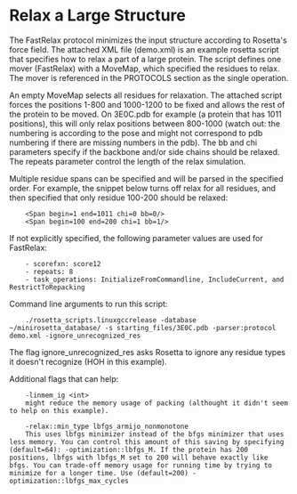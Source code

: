 # Relax a Large Structure

The FastRelax protocol minimizes the input structure according to Rosetta's force field.
The attached XML file (demo.xml) is an example rosetta script that specifies how to relax a part of a large protein.
The script defines one mover (FastRelax) with a MoveMap, which specified the residues to relax.
The mover is referenced in the PROTOCOLS section as the single operation.

An empty MoveMap selects all residues for relaxation.
The attached script forces the positions 1-800 and 1000-1200 to be fixed and allows the rest of the protein to be moved.
On 3E0C.pdb for example (a protein that has 1011 positions), this will only relax positions between 800-1000 (watch out: the numbering is according to the pose and might not correspond to pdb numbering if there are missing numbers in the pdb).
The bb and chi parameters specify if the backbone and/or side chains should be relaxed.
The repeats parameter control the length of the relax simulation.

Multiple residue spans can be specified and will be parsed in the specified order.
For example, the snippet below turns off relax for all residues, and then specified that only residue 100-200 should be relaxed:

```
	<Span begin=1 end=1011 chi=0 bb=0/>
	<Span begin=100 end=200 chi=1 bb=1/>
```

If not explicitly specified, the following parameter values are used for FastRelax:

```
	- scorefxn: score12
	- repeats: 8
	- task_operations: InitializeFromCommandline, IncludeCurrent, and RestrictToRepacking
```

Command line arguments to run this script:

```
	./rosetta_scripts.linuxgccrelease -database ~/minirosetta_database/ -s starting_files/3E0C.pdb -parser:protocol demo.xml -ignore_unrecognized_res
```

The flag ignore_unrecognized_res asks Rosetta to ignore any residue types it doesn't recognize (HOH in this example).


Additional flags that can help:

```
	-linmem_ig <int>
	might reduce the memory usage of packing (althought it didn't seem to help on this example). 

	-relax::min_type lbfgs_armijo_nonmonotone
	This uses lbfgs minimizer instead of the bfgs minimizer that uses less memory. You can control this amount of this saving by specifying (default=64): -optimization::lbfgs_M. If the protein has 200 positions, lbfgs with lbfgs_M set to 200 will behave exactly like bfgs. You can trade-off memory usage for running time by trying to minimize for a longer time. Use (default=200) -optimization::lbfgs_max_cycles
```

